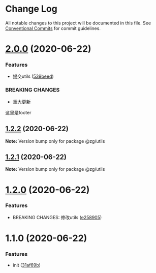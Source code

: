# Change Log

All notable changes to this project will be documented in this file.
See [Conventional Commits](https://conventionalcommits.org) for commit guidelines.

# [2.0.0](https://github.com/KingGanZeng/learn-lerna/compare/@zg/utils@1.2.2...@zg/utils@2.0.0) (2020-06-22)


### Features

* 提交utils ([539beed](https://github.com/KingGanZeng/learn-lerna/commit/539beed25c11d3c3b4d8c97fb4b9aca9f19d4656))


### BREAKING CHANGES

* 重大更新

这里是footer





## [1.2.2](https://github.com/KingGanZeng/learn-lerna/compare/@zg/utils@1.2.1...@zg/utils@1.2.2) (2020-06-22)

**Note:** Version bump only for package @zg/utils





## [1.2.1](https://github.com/KingGanZeng/learn-lerna/compare/@zg/utils@1.2.0...@zg/utils@1.2.1) (2020-06-22)

**Note:** Version bump only for package @zg/utils





# [1.2.0](https://github.com/KingGanZeng/learn-lerna/compare/@zg/utils@1.1.0...@zg/utils@1.2.0) (2020-06-22)


### Features

* BREAKING CHANGES: 修改utils ([e258905](https://github.com/KingGanZeng/learn-lerna/commit/e25890540a37dd1b7eae09244d73c0fe9ad42dfb))





# 1.1.0 (2020-06-22)


### Features

* init ([31af69b](https://github.com/KingGanZeng/learn-lerna/commit/31af69b3efd65b460f761db560d49c55388fc10a))

